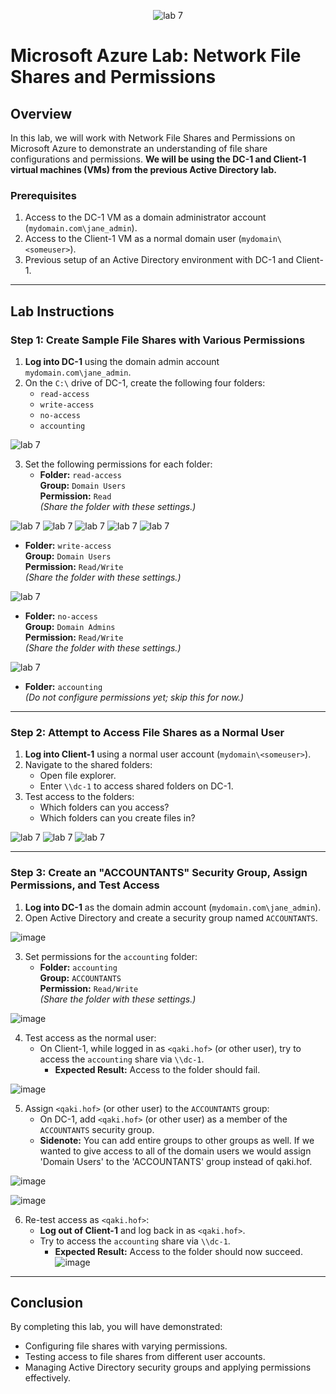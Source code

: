 <p align="center">
<img src="https://i.imgur.com/L4QkhAs.png" alt="lab 7"/>
</p>

# Microsoft Azure Lab: Network File Shares and Permissions

## Overview
In this lab, we will work with Network File Shares and Permissions on Microsoft Azure to demonstrate an understanding of file share configurations and permissions. **We will be using the DC-1 and Client-1 virtual machines (VMs) from the previous Active Directory lab.**

### Prerequisites
1. Access to the DC-1 VM as a domain administrator account (`mydomain.com\jane_admin`).
2. Access to the Client-1 VM as a normal domain user (`mydomain\<someuser>`).
3. Previous setup of an Active Directory environment with DC-1 and Client-1.

---

## Lab Instructions

### Step 1: Create Sample File Shares with Various Permissions
1. **Log into DC-1** using the domain admin account `mydomain.com\jane_admin`.
2. On the `C:\` drive of DC-1, create the following four folders:
   - `read-access`
   - `write-access`
   - `no-access`
   - `accounting`

<img src="https://imgur.com/a6lTmOS.png" alt="lab 7"/>

3. Set the following permissions for each folder:
   - **Folder:** `read-access`  
     **Group:** `Domain Users`  
     **Permission:** `Read`  
     *(Share the folder with these settings.)*

<img src="https://imgur.com/OpYfKyd.png" alt="lab 7"/>

<img src="https://imgur.com/64VG5lg.png" alt="lab 7"/>

<img src="https://imgur.com/XzEL4uO.png" alt="lab 7"/>

<img src="https://imgur.com/flzuY9H.png" alt="lab 7"/>

<img src="https://imgur.com/r1Pik4C.png" alt="lab 7"/>

   - **Folder:** `write-access`  
     **Group:** `Domain Users`  
     **Permission:** `Read/Write`  
     *(Share the folder with these settings.)*

<img src="https://imgur.com/j9uZ22v.png" alt="lab 7"/>

   - **Folder:** `no-access`  
     **Group:** `Domain Admins`  
     **Permission:** `Read/Write`  
     *(Share the folder with these settings.)*

<img src="https://imgur.com/cP3aqHW.png" alt="lab 7"/>

   - **Folder:** `accounting`  
     *(Do not configure permissions yet; skip this for now.)*

---

### Step 2: Attempt to Access File Shares as a Normal User
1. **Log into Client-1** using a normal user account (`mydomain\<someuser>`).
2. Navigate to the shared folders:
   - Open file explorer.
   - Enter `\\dc-1` to access shared folders on DC-1.
3. Test access to the folders:
   - Which folders can you access? 
   - Which folders can you create files in?

<img src="https://imgur.com/9TX5JQS.png" alt="lab 7"/>

<img src="https://imgur.com/eyjUoXs.png" alt="lab 7"/>

<img src="https://imgur.com/XxHdogw.png" alt="lab 7"/>


---

### Step 3: Create an "ACCOUNTANTS" Security Group, Assign Permissions, and Test Access
1. **Log into DC-1** as the domain admin account (`mydomain.com\jane_admin`).
2. Open Active Directory and create a security group named `ACCOUNTANTS`.

![image](https://github.com/user-attachments/assets/26c7574d-fead-4c69-b2f4-368372301efc)

3. Set permissions for the `accounting` folder:
   - **Folder:** `accounting`  
     **Group:** `ACCOUNTANTS`  
     **Permission:** `Read/Write`  
     *(Share the folder with these settings.)*

![image](https://github.com/user-attachments/assets/6695bf2d-045f-402e-8490-45332304292b)

4. Test access as the normal user:
   - On Client-1, while logged in as `<qaki.hof>` (or other user), try to access the `accounting` share via `\\dc-1`.  
     - **Expected Result:** Access to the folder should fail.

![image](https://github.com/user-attachments/assets/411aed0b-03d6-4046-8e2b-5a9d61783b84)

5. Assign `<qaki.hof>` (or other user) to the `ACCOUNTANTS` group:
   - On DC-1, add `<qaki.hof>` (or other user) as a member of the `ACCOUNTANTS` security group.
   - **Sidenote:** You can add entire groups to other groups as well. If we wanted to give access to all of the domain users we would assign 'Domain Users' to the 'ACCOUNTANTS' group instead of qaki.hof. 

![image](https://github.com/user-attachments/assets/0935824a-4032-42ea-83d9-f9dd11171dcb)

![image](https://github.com/user-attachments/assets/abfed4d2-f759-40c1-8171-1df8e952814d)

6. Re-test access as `<qaki.hof>`:
   - **Log out of Client-1** and log back in as `<qaki.hof>`.
   - Try to access the `accounting` share via `\\dc-1`.
     - **Expected Result:** Access to the folder should now succeed.
![image](https://github.com/user-attachments/assets/2b41e545-d81f-4ec1-838d-680877c7bb86)
---

## Conclusion
By completing this lab, you will have demonstrated:
- Configuring file shares with varying permissions.
- Testing access to file shares from different user accounts.
- Managing Active Directory security groups and applying permissions effectively.
